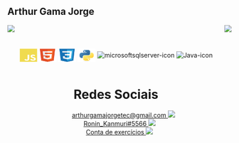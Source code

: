 ## Arthur Gama Jorge

<div>
  <img  height="180em" src="https://github-readme-stats.vercel.app/api?username=ArthurGamaJorge&show_icons=true&theme=holi&include_all_commits=true&count_private=true"/>
  <img align="right" height="180em" src="https://github-readme-stats.vercel.app/api/top-langs/?username=ArthurGamaJorge&layout=compact&langs_count=16&theme=holi"/>
</div>
<br>

<div  align="center"> 
  <div style="display: inline_block"><br>
    <img align="center" height="30" width="40" alt="js-icon"  src="https://raw.githubusercontent.com/devicons/devicon/master/icons/javascript/javascript-plain.svg">
    <img align="center" height="30" width="40" alt="html-icon" src="https://raw.githubusercontent.com/devicons/devicon/master/icons/html5/html5-original.svg">
    <img align="center" height="30" width="40" alt="css-icon" src="https://raw.githubusercontent.com/devicons/devicon/master/icons/css3/css3-original.svg">
    <img align="center" height="30" width="40" alt="python-icon" src="https://raw.githubusercontent.com/devicons/devicon/master/icons/python/python-original.svg">
    <img align="center" height="40" width="40" alt="microsoftsqlserver-icon" src="https://img.icons8.com/color/512/microsoft-sql-server.png">
    <img align="center" height="40" width="40" alt="Java-icon" src="https://github.com/ArthutJorge/ArthutJorge/assets/141682121/e741d6f1-97d9-43ee-b0a9-4a731167f579">
   </div>
  
  <br>

  <h1 align="center">Redes Sociais</h1>
    &emsp; <a href = "mailto: arthurgamajorgetec@gmail.com" target="_blank"> arthurgamajorgetec@gmail.com 
      <img width="30" src="https://github.com/ArthurGamaJorge/ArthurGamaJorge/assets/129080603/cfb84f61-fe26-4c51-827e-2088fd3e7863">
    </a>
  <br>
     <a href = "https://discordapp.com/users/659238913227096085" target="_blank"> Ronin_Kanmuri#5566      
      <img width="30" src="https://cdn-icons-png.flaticon.com/512/3670/3670157.png">
    </a>
  <br>
    <a href="https://github.com/ArthutJorge" target="_blank"> Conta de exercícios
      <img width="30" src="https://github.com/ArthurGamaJorge/ArthurGamaJorge/assets/129080603/f0beda54-acf8-4b21-be66-860611261826">
    </a>

</div>
